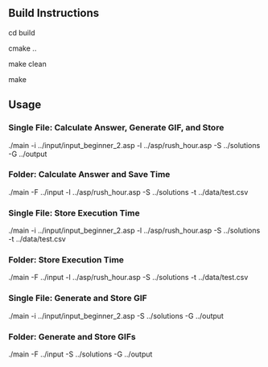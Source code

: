 ## Build Instructions

cd build

cmake ..

make clean

make

## Usage

### Single File: Calculate Answer, Generate GIF, and Store

./main -i ../input/input_beginner_2.asp -l ../asp/rush_hour.asp -S ../solutions -G ../output

### Folder: Calculate Answer and Save Time

./main -F ../input -l ../asp/rush_hour.asp -S ../solutions -t ../data/test.csv

### Single File: Store Execution Time

./main -i ../input/input_beginner_2.asp -l ../asp/rush_hour.asp -S ../solutions -t ../data/test.csv

### Folder: Store Execution Time

./main -F ../input -l ../asp/rush_hour.asp -S ../solutions -t ../data/test.csv

### Single File: Generate and Store GIF

./main -i ../input/input_beginner_2.asp -S ../solutions -G ../output

### Folder: Generate and Store GIFs

./main -F ../input -S ../solutions -G ../output

